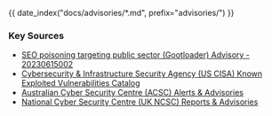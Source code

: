 {{ date_index("docs/advisories/*.md", prefix="advisories/") }}

### Key Sources
- [SEO poisoning targeting public sector (Gootloader) Advisory - 20230615002](docs/advisories/20230615002-SEO-poisoning-Gootloader-Advisory.md)
- [Cybersecurity & Infrastructure Security Agency (US CISA) Known Exploited Vulnerabilities Catalog](https://www.cisa.gov/known-exploited-vulnerabilities-catalog)
- [Australian Cyber Security Centre (ACSC) Alerts & Advisories](https://www.cyber.gov.au/acsc/view-all-content/alerts%26advisories)
- [National Cyber Security Centre (UK NCSC) Reports & Advisories](https://www.ncsc.gov.uk/section/keep-up-to-date/reports-advisories)
